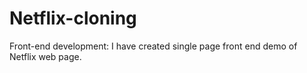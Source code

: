 # Netflix-cloning
Front-end development:
I have created single page front end demo of Netflix web page.
